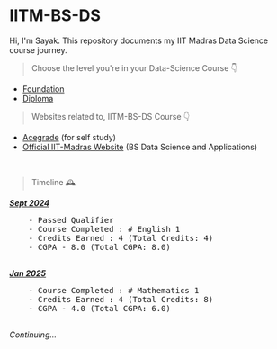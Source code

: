 # IITM-BS-DS

Hi, I'm Sayak. This repository documents my IIT Madras Data Science course journey.

> Choose the level you're in your Data-Science Course 👇

- [Foundation](Levels/01Foundation-Level/foundation.md)
- [Diploma](Levels/02Diploma-Level/diploma.md)


> Websites related to, IITM-BS-DS Course 👇

- [Acegrade](https://acegrade.in/) (for self study)
- [Official IIT-Madras Website](https://study.iitm.ac.in/ds/) (BS Data Science and Applications)

<br>

> Timeline 🕰️
<section title="Sept 2024">
    <u><b><i>Sept 2024</i></b></u>
    <pre>
    - Passed Qualifier
    - Course Completed : # English 1 
    - Credits Earned : 4 (Total Credits: 4)
    - CGPA - 8.0 (Total CGPA: 8.0)
    </pre>
<section>

<section title="Jan 2025">
    <u><b><i>Jan 2025</i></b></u>
    <pre>
    - Course Completed : # Mathematics 1 
    - Credits Earned : 4 (Total Credits: 8)
    - CGPA - 4.0 (Total CGPA: 6.0)
    </pre>
<section>

<em>Continuing...</em>

<!-- <section title="May 2025">
    <u><b><i>May 2025</i></b></u>
    <pre>
    - Courses Completed : 
        # Computational Thinking
        # Statistics 1
        # English 2
        # Mathematics 2
    - Credits Earned : 16 (Total Credits: 24)
    - CGPA -  (Total CGPA: )
    </pre>
<section> -->

<!-- <section title="Sept 2025">
    <u><b><i>Sept 2025</i></b></u>
    <pre>
    - Courses Completed : 
        # Programming in Python
        # Statistics 2
    - Credits Earned : 8 (Total Credits: 32)
    - CGPA -  (Total CGPA: )
    </pre>
<section> -->

<!-- <p align="center">
  <em><b>Foundation Level Completed!</b></em> ✨
</p> -->